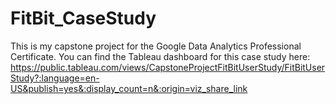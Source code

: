# FitBit_CaseStudy
This is my capstone project for the Google Data Analytics Professional Certificate. You can find the Tableau dashboard for this case study here: 
https://public.tableau.com/views/CapstoneProjectFitBitUserStudy/FitBitUserStudy?:language=en-US&publish=yes&:display_count=n&:origin=viz_share_link
